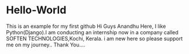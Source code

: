 # Hello-World
This is an example for my first github
Hi Guys
       Anandhu Here, I like Python(Django).I am conducting an internship now in a company called SOFTEN TECHNOLOGIES,Kochi, Kerala.
       i am new here so please support me on my journey..
Thank You....
